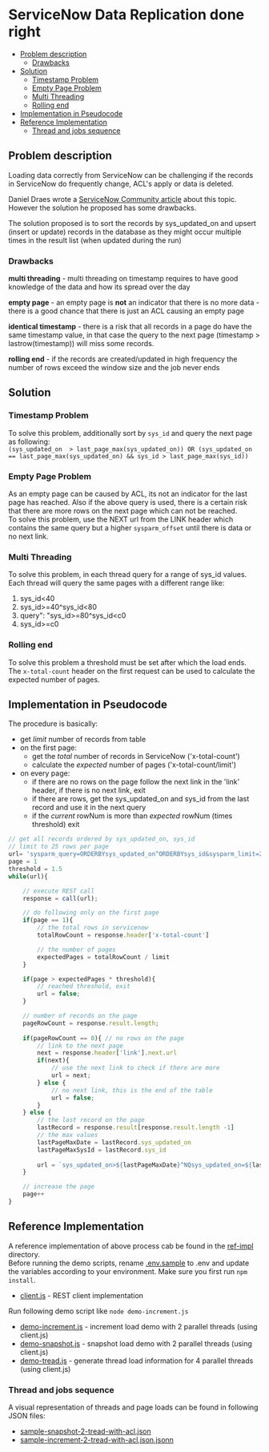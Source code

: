 <!-- TOC ignore:true -->
# ServiceNow Data Replication done right

<!-- TOC -->

* [Problem description](#problem-description)
  * [Drawbacks](#drawbacks)
* [Solution](#solution)
  * [Timestamp Problem](#timestamp-problem)
  * [Empty Page Problem](#empty-page-problem)
  * [Multi Threading](#multi-threading)
  * [Rolling end](#rolling-end)
* [Implementation in Pseudocode](#implementation-in-pseudocode)
* [Reference Implementation](#reference-implementation)
  * [Thread and jobs sequence](#thread-and-jobs-sequence)

<!-- /TOC -->
## Problem description

Loading data correctly from ServiceNow can be challenging if the records in ServiceNow do frequently change, ACL's apply or data is deleted.  

Daniel Draes wrote a [ServiceNow Community article](https://community.servicenow.com/community?id=community_article&sys_id=80ec3bb7db13c890414eeeb5ca961929) about this topic.  
However the solution he proposed has some drawbacks.  

The solution proposed is to sort the records by sys_updated_on and upsert (insert or update) records in the database as they might occur multiple times in the result list (when updated during the run)

### Drawbacks

**multi threading** - multi threading on timestamp requires to have good knowledge of the data and how its spread over the day  

**empty page** - an empty page is **not** an indicator that there is no more data - there is a good chance that there is just an ACL causing an empty page  

**identical timestamp** - there is a risk that all records in a page do have the same timestamp value, in that case the query to the next page (timestamp > lastrow(timestamp)) will miss some records.  

**rolling end** - if the records are created/updated in high frequency the number of rows exceed the window size and the job never ends

## Solution

### Timestamp Problem

To solve this problem, additionally sort by `sys_id` and query the next page as following:  
`(sys_updated_on  > last_page_max(sys_updated_on)) OR (sys_updated_on == last_page_max(sys_updated_on) && sys_id > last_page_max(sys_id))`

### Empty Page Problem

As an empty page can be caused by ACL, its not an indicator for the last page has reached. Also if the above query is used, there is a certain risk that there are more rows on the next page which can not be reached.  
To solve this problem, use the NEXT url from the LINK header which contains the same query but a higher `sysparm_offset` until there is data or no next link.

### Multi Threading

To solve this problem, in each thread query for a range of sys_id values. Each thread will query the same pages with a different range like:

1. sys_id<40
2. sys_id>=40^sys_id<80
3. query": "sys_id>=80^sys_id<c0
4. sys_id>=c0

### Rolling end

To solve this problem a threshold must be set after which the load ends. The `x-total-count` header on the first request can be used to calculate the expected number of pages.

## Implementation in Pseudocode

The procedure is basically:

* get *limit* number of records from table
* on the first page:
  * get the *total* number of records in ServiceNow ('x-total-count')
  * calculate the *expected* number of pages ('x-total-count/limit')
* on every page:
  * if there are no rows on the page follow the next link in the 'link' header, if there is no next link, exit
  * if there are rows, get the sys_updated_on and sys_id from the last record and use it in the next query
  * if the *current* rowNum is more than *expected* rowNum (times threshold) exit  

```javascript
// get all records ordered by sys_updated_on, sys_id
// limit to 25 rows per page
url= 'sysparm_query=ORDERBYsys_updated_on^ORDERBYsys_id&sysparm_limit=25'
page = 1
threshold = 1.5
while(url){

    // execute REST call
    response = call(url);

    // do following only on the first page
    if(page == 1){
        // the total rows in servicenow
        totalRowCount = response.header['x-total-count']

        // the number of pages 
        expectedPages = totalRowCount / limit
    }

    if(page > expectedPages * threshold){
        // reached threshold, exit
        url = false;
    }

    // number of records on the page
    pageRowCount = response.result.length;
    
    if(pageRowCount == 0){ // no rows on the page
        // link to the next page
        next = response.header['link'].next.url
        if(next){
            // use the next link to check if there are more
            url = next;
        } else {
            // no next link, this is the end of the table
            url = false;
        }
    } else {
        // the last record on the page
        lastRecord = response.result[response.result.length -1]
        // the max values
        lastPageMaxDate = lastRecord.sys_updated_on
        lastPageMaxSysId = lastRecord.sys_id
        
        url = `sys_updated_on>${lastPageMaxDate}^NQsys_updated_on=${lastPageMaxDate}^sys_id>${lastPageMaxSysId}`
    }

    // increase the page
    page++
}
```

## Reference Implementation

A reference implementation of above process cab be found in the [ref-impl](./ref-impl) directory.  
Before running the demo scripts, rename [.env.sample](./ref-impl/.env.sample) to .env and update the variables according to your environment. Make sure you first run `npm install`.  

* [client.js](./ref-impl/client.js) - REST client implementation

Run following demo script like `node demo-increment.js`

* [demo-increment.js](./ref-impl/demo-increment.js) - increment load demo with 2 parallel threads (using client.js)
* [demo-snapshot.js](./ref-impl/demo-snapshot.js) - snapshot load demo with 2 parallel threads (using client.js)
* [demo-tread.js](./ref-impl/demo-tread.js) - generate thread load information for 4 parallel threads (using client.js)

### Thread and jobs sequence

A visual representation of threads and page loads can be found in following JSON files:  

* [sample-snapshot-2-tread-with-acl.json](./sample/sample-snapshot-2-tread-with-acl.json)
* [sample-increment-2-tread-with-acl.json.jsonn](./sample/sample-increment-2-tread-with-acl.json.json)
